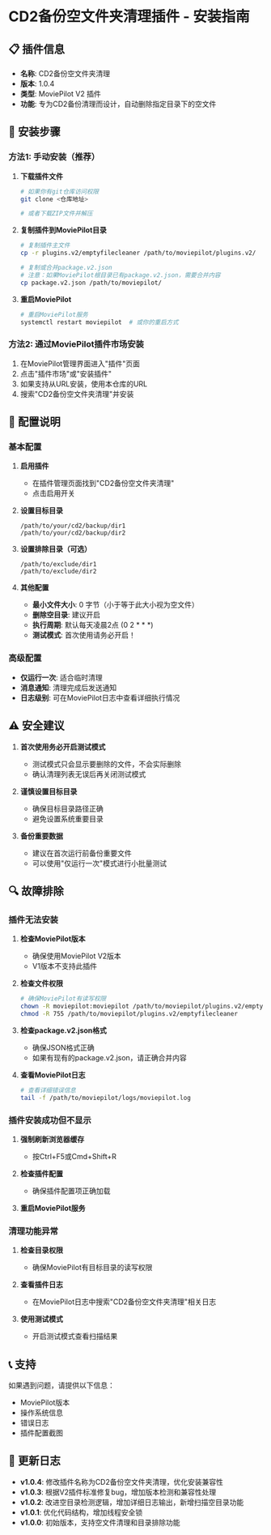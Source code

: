 # CD2备份空文件夹清理插件 - 安装指南

## 📋 插件信息
- **名称**: CD2备份空文件夹清理
- **版本**: 1.0.4  
- **类型**: MoviePilot V2 插件
- **功能**: 专为CD2备份清理而设计，自动删除指定目录下的空文件

## 🚀 安装步骤

### 方法1: 手动安装（推荐）

1. **下载插件文件**
   ```bash
   # 如果你有git仓库访问权限
   git clone <仓库地址>
   
   # 或者下载ZIP文件并解压
   ```

2. **复制插件到MoviePilot目录**
   ```bash
   # 复制插件主文件
   cp -r plugins.v2/emptyfilecleaner /path/to/moviepilot/plugins.v2/
   
   # 复制或合并package.v2.json
   # 注意：如果MoviePilot根目录已有package.v2.json，需要合并内容
   cp package.v2.json /path/to/moviepilot/
   ```

3. **重启MoviePilot**
   ```bash
   # 重启MoviePilot服务
   systemctl restart moviepilot  # 或你的重启方式
   ```

### 方法2: 通过MoviePilot插件市场安装

1. 在MoviePilot管理界面进入"插件"页面
2. 点击"插件市场"或"安装插件"
3. 如果支持从URL安装，使用本仓库的URL
4. 搜索"CD2备份空文件夹清理"并安装

## 🔧 配置说明

### 基本配置

1. **启用插件**
   - 在插件管理页面找到"CD2备份空文件夹清理"
   - 点击启用开关

2. **设置目标目录**
   ```
   /path/to/your/cd2/backup/dir1
   /path/to/your/cd2/backup/dir2
   ```

3. **设置排除目录（可选）**
   ```
   /path/to/exclude/dir1
   /path/to/exclude/dir2
   ```

4. **其他配置**
   - **最小文件大小**: 0 字节（小于等于此大小视为空文件）
   - **删除空目录**: 建议开启
   - **执行周期**: 默认每天凌晨2点 (0 2 * * *)
   - **测试模式**: 首次使用请务必开启！

### 高级配置

- **仅运行一次**: 适合临时清理
- **消息通知**: 清理完成后发送通知
- **日志级别**: 可在MoviePilot日志中查看详细执行情况

## ⚠️ 安全建议

1. **首次使用务必开启测试模式**
   - 测试模式只会显示要删除的文件，不会实际删除
   - 确认清理列表无误后再关闭测试模式

2. **谨慎设置目标目录**
   - 确保目标目录路径正确
   - 避免设置系统重要目录

3. **备份重要数据**
   - 建议在首次运行前备份重要文件
   - 可以使用"仅运行一次"模式进行小批量测试

## 🔍 故障排除

### 插件无法安装

1. **检查MoviePilot版本**
   - 确保使用MoviePilot V2版本
   - V1版本不支持此插件

2. **检查文件权限**
   ```bash
   # 确保MoviePilot有读写权限
   chown -R moviepilot:moviepilot /path/to/moviepilot/plugins.v2/emptyfilecleaner
   chmod -R 755 /path/to/moviepilot/plugins.v2/emptyfilecleaner
   ```

3. **检查package.v2.json格式**
   - 确保JSON格式正确
   - 如果有现有的package.v2.json，请正确合并内容

4. **查看MoviePilot日志**
   ```bash
   # 查看详细错误信息
   tail -f /path/to/moviepilot/logs/moviepilot.log
   ```

### 插件安装成功但不显示

1. **强制刷新浏览器缓存**
   - 按Ctrl+F5或Cmd+Shift+R

2. **检查插件配置**
   - 确保插件配置项正确加载

3. **重启MoviePilot服务**

### 清理功能异常

1. **检查目录权限**
   - 确保MoviePilot有目标目录的读写权限

2. **查看插件日志**
   - 在MoviePilot日志中搜索"CD2备份空文件夹清理"相关日志

3. **使用测试模式**
   - 开启测试模式查看扫描结果

## 📞 支持

如果遇到问题，请提供以下信息：
- MoviePilot版本
- 操作系统信息  
- 错误日志
- 插件配置截图

## 📝 更新日志

- **v1.0.4**: 修改插件名称为CD2备份空文件夹清理，优化安装兼容性
- **v1.0.3**: 根据V2插件标准修复bug，增加版本检测和兼容性处理
- **v1.0.2**: 改进空目录检测逻辑，增加详细日志输出，新增扫描空目录功能
- **v1.0.1**: 优化代码结构，增加线程安全锁
- **v1.0.0**: 初始版本，支持空文件清理和目录排除功能
